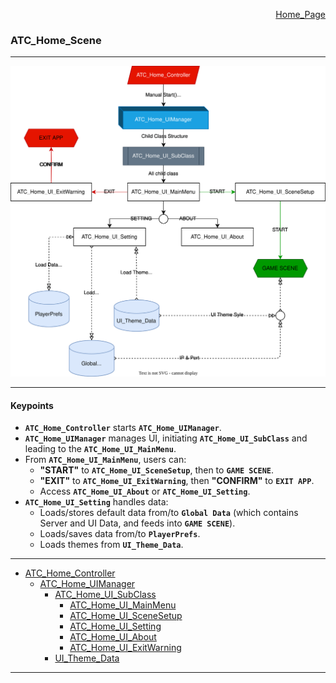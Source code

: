 <div style="text-align: right;">

[Home_Page](../../../README.md)

</div>



### ATC_Home_Scene 
---

![](./-flow-chart-01.drawio.svg)

---

#### Keypoints

* **`ATC_Home_Controller`** starts **`ATC_Home_UIManager`**.
* **`ATC_Home_UIManager`** manages UI, initiating **`ATC_Home_UI_SubClass`** and leading to the **`ATC_Home_UI_MainMenu`**.
* From **`ATC_Home_UI_MainMenu`**, users can:
    * **"START"** to **`ATC_Home_UI_SceneSetup`**, then to **`GAME SCENE`**.
    * **"EXIT"** to **`ATC_Home_UI_ExitWarning`**, then **"CONFIRM"** to **`EXIT APP`**.
    * Access **`ATC_Home_UI_About`** or **`ATC_Home_UI_Setting`**.
* **`ATC_Home_UI_Setting`** handles data:
    * Loads/stores default data from/to **`Global Data`** (which contains Server and UI Data, and feeds into **`GAME SCENE`**).
    * Loads/saves data from/to **`PlayerPrefs`**.
    * Loads themes from **`UI_Theme_Data`**.

---
* [ATC_Home_Controller](./ATC_Home_Controller.cs)
    * [ATC_Home_UIManager](./ATC_Home_UIManager.cs)
        * [ATC_Home_UI_SubClass](./ATC_Home_UI_SubClass.cs)
            * [ATC_Home_UI_MainMenu](./ATC_Home_UI_MainMenu.cs)
            * [ATC_Home_UI_SceneSetup](./ATC_Home_UI_SceneSetup.cs)
            * [ATC_Home_UI_Setting](./ATC_Home_UI_Setting.cs)
            * [ATC_Home_UI_About](./ATC_Home_UI_About.cs)
            * [ATC_Home_UI_ExitWarning](./ATC_Home_UI_ExitWarning.cs)
        * [UI_Theme_Data](../../Data/UI_Theme/UI_Theme_Data.cs)
---